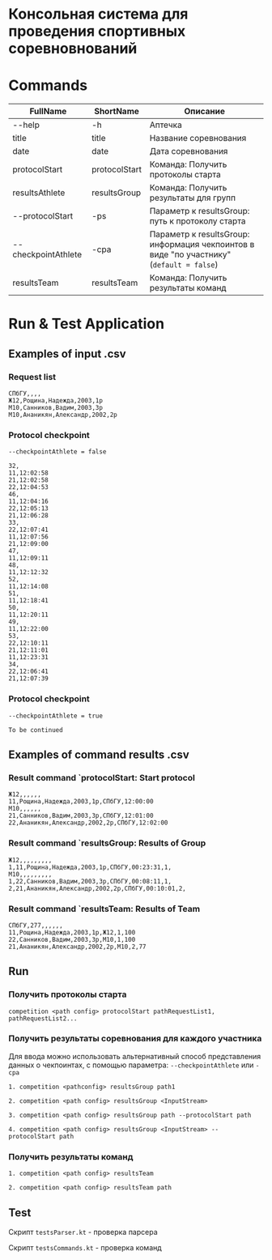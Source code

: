 # Консольная система для проведения спортивных соревновнований


# Commands

| FullName                 | ShortName          | Описание                                                             |
| ----------               | ---------          | --------------------------                                           |
| --help                   | -h                 | Аптечка                                                              |
| title                    | title              | Название соревнования                                                |
| date                     | date               | Дата соревнования                                                    |
| protocolStart            | protocolStart      | Команда: Получить протоколы старта                                   |
| resultsAthlete           | resultsGroup       | Команда: Получить результаты для групп                               |
| --protocolStart          | -ps                | Параметр к resultsGroup: путь к протоколу старта                     |
| --checkpointAthlete      | -cpa               | Параметр к resultsGroup: информация чекпоинтов в виде "по участнику" (`default = false`) |
| resultsTeam              | resultsTeam        | Команда: Получить результаты команд                                  |


# Run & Test Application

## Examples of input .csv

### Request list
```csv
СПбГУ,,,,
Ж12,Рощина,Надежда,2003,1р
М10,Санников,Вадим,2003,3р
М10,Ананикян,Александр,2002,2р
```

### Protocol checkpoint
`--checkpointAthlete = false`


```csv
32,
11,12:02:58
21,12:02:58
22,12:04:53
46,
11,12:04:16
22,12:05:13
21,12:06:28
33,
22,12:07:41
11,12:07:56
21,12:09:00
47,
11,12:09:11
48,
11,12:12:32
52,
11,12:14:08
51,
11,12:18:41
50,
11,12:20:11
49,
11,12:22:00
53,
22,12:10:11
21,12:11:01
11,12:23:31
34,
22,12:06:41
21,12:07:39
```

### Protocol checkpoint
`--checkpointAthlete = true`


```csv
To be continued
```


## Examples of command results .csv
### Result command `protocolStart: Start protocol
```csv
Ж12,,,,,,
11,Рощина,Надежда,2003,1р,СПбГУ,12:00:00
М10,,,,,,
21,Санников,Вадим,2003,3р,СПбГУ,12:01:00
22,Ананикян,Александр,2002,2р,СПбГУ,12:02:00
```

### Result command `resultsGroup: Results of Group
```csv
Ж12,,,,,,,,,
1,11,Рощина,Надежда,2003,1р,СПбГУ,00:23:31,1,
М10,,,,,,,,,
1,22,Санников,Вадим,2003,3р,СПбГУ,00:08:11,1,
2,21,Ананикян,Александр,2002,2р,СПбГУ,00:10:01,2,
```

### Result command `resultsTeam: Results of Team
```csv
СПбГУ,277,,,,,,
11,Рощина,Надежда,2003,1р,Ж12,1,100
22,Санников,Вадим,2003,3р,М10,1,100
21,Ананикян,Александр,2002,2р,М10,2,77
```

## Run

### Получить протоколы старта

```
competition <path config> protocolStart pathRequestList1, pathRequestList2...
```

### Получить результаты соревнования для каждого участника

Для ввода можно использовать альтернативный способ представления данных о чекпоинтах, с помощью параметра: `--checkpointAthlete` или `-cpa`

```
1. competition <pathconfig> resultsGroup path1
```

```
2. competition <path config> resultsGroup <InputStream>
```

```
3. competition <path config> resultsGroup path --protocolStart path
```

```
4. competition <path config> resultsGroup <InputStream> --protocolStart path
```



### Получить результаты команд

```
1. competition <path config> resultsTeam
```

```
2. competition <path config> resultsTeam path
```


## Test

Скрипт `testsParser.kt` - проверка парсера

Скрипт `testsCommands.kt` - проверка команд
